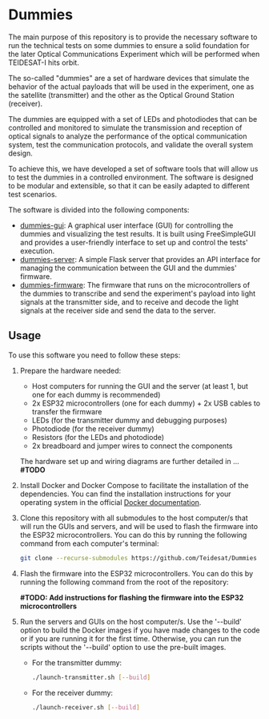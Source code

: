 # Dummies

The main purpose of this repository is to provide the necessary software to run the technical tests on some dummies to ensure a solid foundation for the later Optical Communications Experiment which will be performed when TEIDESAT-I hits orbit.

The so-called "dummies" are a set of hardware devices that simulate the behavior of the actual payloads that will be used in the experiment, one as the  satellite (transmitter) and the other as the Optical Ground Station (receiver).

The dummies are equipped with a set of LEDs and photodiodes that can be controlled and monitored to simulate the transmission and reception of optical signals to analyze the performance of the optical communication system, test the communication protocols, and validate the overall system design.

To achieve this, we have developed a set of software tools that will allow us to test the dummies in a controlled environment. The software is designed to be modular and extensible, so that it can be easily adapted to different test scenarios.

The software is divided into the following components:
- [dummies-gui](https://github.com/Teidesat/dummies-gui): A graphical user interface (GUI) for controlling the dummies and visualizing the test results. It is built using FreeSimpleGUI and provides a user-friendly interface to set up and control the tests' execution.
- [dummies-server](https://github.com/Teidesat/dummies-server): A simple Flask server that provides an API interface for managing the communication between the GUI and the dummies' firmware.
- [dummies-firmware](https://github.com/Teidesat/dummies-firmware): The firmware that runs on the microcontrollers of the dummies to transcribe and send the experiment's payload into light signals at the transmitter side, and to receive and decode the light signals at the receiver side and send the data to the server.

## Usage
To use this software you need to follow these steps:

1. Prepare the hardware needed:
   - Host computers for running the GUI and the server (at least 1, but one for each dummy is recommended)
   - 2x ESP32 microcontrollers (one for each dummy) + 2x USB cables to transfer the firmware
   - LEDs (for the transmitter dummy and debugging purposes)
   - Photodiode (for the receiver dummy)
   - Resistors (for the LEDs and photodiode)
   - 2x breadboard and jumper wires to connect the components

   The hardware set up and wiring diagrams are further detailed in ... **#TODO**

2. Install Docker and Docker Compose to facilitate the installation of the dependencies. You can find the installation instructions for your operating system in the official [Docker documentation](https://docs.docker.com/engine/install/).
   
3. Clone this repository with all submodules to the host computer/s that will run the GUIs and servers, and will be used to flash the firmware into the ESP32 microcontrollers. You can do this by running the following command from each computer's terminal:

   ```bash
   git clone --recurse-submodules https://github.com/Teidesat/Dummies
   ```

4. Flash the firmware into the ESP32 microcontrollers. You can do this by running the following command from the root of the repository:

   **#TODO: Add instructions for flashing the firmware into the ESP32 microcontrollers**

5. Run the servers and GUIs on the host computer/s. Use the '--build' option to build the Docker images if you have made changes to the code or if you are running it for the first time. Otherwise, you can run the scripts without the '--build' option to use the pre-built images.

   - For the transmitter dummy: 

      ```bash
      ./launch-transmitter.sh [--build]
      ```

   - For the receiver dummy:

      ```bash
      ./launch-receiver.sh [--build]
      ```
